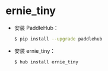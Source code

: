 # ernie_tiny
* 安装 PaddleHub：

    ```bash
    $ pip install --upgrade paddlehub
    ```

* 安装 ernie_tiny：

    ```bash
    $ hub install ernie_tiny
    ```
